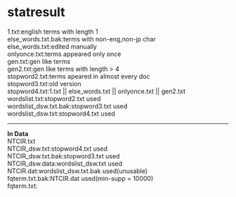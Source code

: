 # statresult

1.txt:english terms with length 1  
else_words.txt.bak:terms with non-eng,non-jp char  
else_words.txt:edited manually  
onlyonce.txt:terms appeared only once  
gen.txt:gen like terms  
gen2.txt:gen like terms with length > 4  
stopword2.txt:terms apeared in almost every doc  
stopword3.txt:old version  
stopword4.txt:1.txt || else_words.txt || onlyonce.txt || gen2.txt  
wordslist.txt:stopword2.txt used  
wordslist_dsw.txt.bak:stopword3.txt used  
wordslist_dsw.txt:stopword4.txt used
  
---------------------------------------------------
**In Data**  
NTCIR.txt  
NTCIR_dsw.txt:stopword4.txt used  
NTCIR_dsw.txt.bak:stopword3.txt used  
NTCIR_dsw.data:wordslist_dsw.txt used  
NTCIR.dat:wordslist_dsw.txt.bak used(unusable)   
fqterm.txt.bak:NTCIR.dat used(min-supp = 10000)  
fqterm.txt:  

